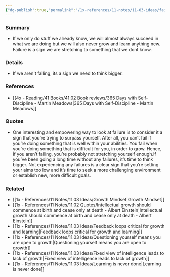 ```yaml
---
{"dg-publish":true,"permalink":"/1x-references/11-notes/11-03-ideas/failure-is-a-positive-sign-that-you-are-trying-to-stretch-and-do-something-beyond-your-current-abilities/","title":"Failure is a positive sign that you are trying to stretch and do something beyond your current abilities","created":"2024-02-23T14:40:16.706+03:00","updated":"2024-02-23T16:03:59.422+03:00"}
---
```



### Summary
- If we only do stuff we already know, we will almost always succeed in what we are doing but we will also never grow and learn anything new. Failure is a sign we are stretching to something that we dont know.

### Details
- If we aren't failing, its a sign we need to think bigger.

### References
- [[4x - Reading/41 Books/41.02 Book reviews/365 Days with Self-Discipline - Martin Meadows\|365 Days with Self-Discipline - Martin Meadows]]

### Quotes
- One interesting and empowering way to look at failure is to consider it a sign that you’re trying to surpass yourself. After all, you can’t fail if you’re doing something that is well within your abilities. You fail when you’re doing something that is difficult for you, in order to grow. Hence, if you aren’t failing, you’re probably not stretching yourself enough.If you’ve been going a long time without any failures, it’s time to think bigger. Not experiencing any failures is a clear sign that you’re setting your aims too low and it’s time to seek a more challenging environment or establish new, more difficult goals.

### Related
- [[1x - References/11 Notes/11.03 Ideas/Growth Mindset\|Growth Mindset]]
- [[1x - References/11 Notes/11.02 Quotes/Intellectual growth should commence at birth and cease only at death - Albert Einstein\|Intellectual growth should commence at birth and cease only at death - Albert Einstein]]
- [[1x - References/11 Notes/11.03 Ideas/Feedback loops critical for growth and learning\|Feedback loops critical for growth and learning]]
- [[1x - References/11 Notes/11.03 Ideas/Questioning yourself means you are open to growth\|Questioning yourself means you are open to growth]]
- [[1x - References/11 Notes/11.03 Ideas/Fixed view of intelligence leads to lack of growth\|Fixed view of intelligence leads to lack of growth]]
- [[1x - References/11 Notes/11.03 Ideas/Learning is never done\|Learning is never done]]